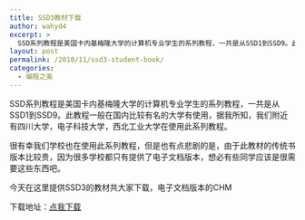 ```yaml
---
title: SSD3教材下载
author: wahyd4
excerpt: >
  SSD系列教程是美国卡内基梅隆大学的计算机专业学生的系列教程，一共是从SSD1到SSD9。此教程一般在国内比较有名的大学有使用，据我所知，我们附近有四川大学，电子科技大学，西北工业大学在使用此系列教程。
layout: post
permalink: /2010/11/ssd3-student-book/
categories:
  - 编程之美
---
```

SSD系列教程是美国卡内基梅隆大学的计算机专业学生的系列教程，一共是从SSD1到SSD9。此教程一般在国内比较有名的大学有使用，据我所知，我们附近有四川大学，电子科技大学，西北工业大学在使用此系列教程。

很有幸我们学校也在使用此系列教程，但是也有点悲剧的是，由于此教材的传统书版本比较贵，因为很多学校都只有提供了电子文档版本，想必有些同学应该是很需要这些东西吧。

今天在这里提供SSD3的教材共大家下载，电子文档版本的CHM

下载地址：<a href="http://u.115.com/file/f111d6159c" target="_blank">点我下载</a>
